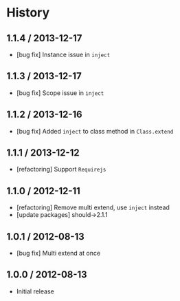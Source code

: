 # History

## 1.1.4 / 2013-12-17

- [bug fix] Instance issue in `inject`



## 1.1.3 / 2013-12-17

- [bug fix] Scope issue in `inject`



## 1.1.2 / 2013-12-16

- [bug fix] Added `inject` to class method in `Class.extend`



## 1.1.1 / 2013-12-12

- [refactoring] Support `Requirejs`



## 1.1.0 / 2012-12-11

- [refactoring] Remove multi extend, use `inject` instead
- [update packages] should->2.1.1



## 1.0.1 / 2012-08-13

- [bug fix] Multi extend at once



## 1.0.0 / 2012-08-13

- Initial release
